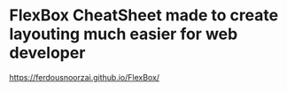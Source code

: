 # FlexBox CheatSheet made to create layouting much easier for web developer

https://ferdousnoorzai.github.io/FlexBox/
